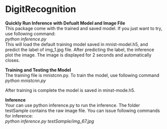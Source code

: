 # DigitRecognition
<b> Quickly Run Inference with Defualt Model and Image File </b><br/>
This package come with the trained and saved model. If you just want to try, use following command:<br/>
<I>python inference.py </I><br/> 
This will load the default training model saved in mnist-model.h5, and predict the label of img_1.jpg file. After predicting the label, the inference plot the image. The image is displayed for 2 seconds and automatically closes.

<b> Training and Testing the Model </b><br/>
The training file is mnistcnn.py. To train the model, use following command<br>
<I>python mnistcnn.py</I><br/>

After training is complete the model is saved in minst-mode.h5. </br>

<b> Inference </b><br/>
Your can use python inference.py <Raw Image File Name> to run the inference. The folder testSample contains the raw image file. You can issue following commands for inference:<br/>
  <I> python inference.py testSample/img_67.jpg </I>
